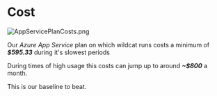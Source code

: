 # Cost

![AppServicePlanCosts.png](AppServicePlanCosts.png)

Our _Azure App Service_ plan on which wildcat runs costs a minimum of **_$595.33_** during it's slowest periods

During times of high usage this costs can jump up to around _**~$800**_ a month.

This is our baseline to beat.